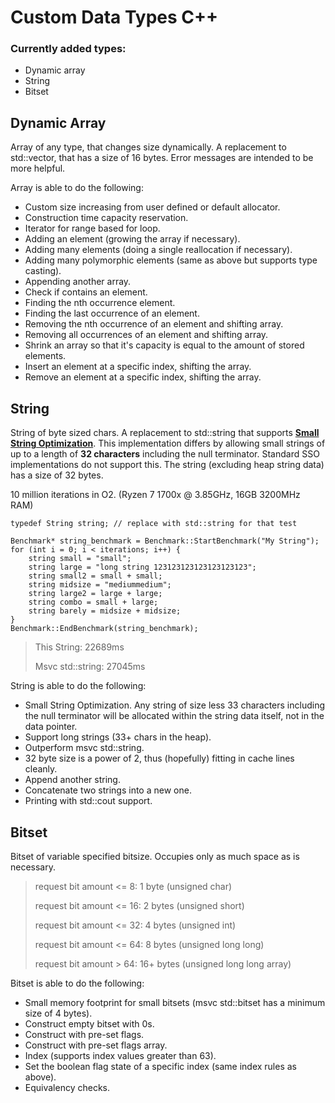 # Custom Data Types C++

<h3>Currently added types:</h3>

- Dynamic array
- String
- Bitset

<h2>Dynamic Array</h2>

Array of any type, that changes size dynamically. A replacement to std::vector, that has a size of 16 bytes. Error messages are intended to be more helpful.

Array is able to do the following:

- Custom size increasing from user defined or default allocator.
- Construction time capacity reservation.
- Iterator for range based for loop.
- Adding an element (growing the array if necessary).
- Adding many elements (doing a single reallocation if necessary).
- Adding many polymorphic elements (same as above but supports type casting).
- Appending another array.
- Check if contains an element.
- Finding the nth occurrence element.
- Finding the last occurrence of an element.
- Removing the nth occurrence of an element and shifting array.
- Removing all occurrences of an element and shifting array.
- Shrink an array so that it's capacity is equal to the amount of stored elements.
- Insert an element at a specific index, shifting the array.
- Remove an element at a specific index, shifting the array.

<h2>String</h2>

String of byte sized chars. A replacement to std::string that supports [**Small String Optimization**](https://blogs.msmvps.com/gdicanio/2016/11/17/the-small-string-optimization/). This implementation differs by allowing small strings of up to a length of **32 characters** including the null terminator. Standard SSO implementations do not support this. The string (excluding heap string data) has a size of 32 bytes.

10 million iterations in O2. (Ryzen 7 1700x @ 3.85GHz, 16GB 3200MHz RAM)

```
typedef String string; // replace with std::string for that test

Benchmark* string_benchmark = Benchmark::StartBenchmark("My String");
for (int i = 0; i < iterations; i++) {
	string small = "small";
	string large = "long string 123123123123123123123";
	string small2 = small + small;
	string midsize = "mediummedium";
	string large2 = large + large;
	string combo = small + large;
	string barely = midsize + midsize;
}
Benchmark::EndBenchmark(string_benchmark);
```

> This String:        22689ms
>
> Msvc std::string:   27045ms


String is able to do the following:

- Small String Optimization. Any string of size less 33 characters including the null terminator will be allocated within the string data itself, not in the data pointer.
- Support long strings (33+ chars in the heap).
- Outperform msvc std::string.
- 32 byte size is a power of 2, thus (hopefully) fitting in cache lines cleanly.
- Append another string.
- Concatenate two strings into a new one.
- Printing with std::cout support.

<h2>Bitset</h2>

Bitset of variable specified bitsize. Occupies only as much space as is necessary.

> request bit amount <= 8: 1 byte (unsigned char)
>
> request bit amount <= 16: 2 bytes (unsigned short)
>
> request bit amount <= 32: 4 bytes (unsigned int)
>
> request bit amount <= 64: 8 bytes	(unsigned long long)
>
> request bit amount > 64: 16+ bytes (unsigned long long array)

Bitset is able to do the following:

- Small memory footprint for small bitsets (msvc std::bitset has a minimum size of 4 bytes).
- Construct empty bitset with 0s.
- Construct with pre-set flags.
- Construct with pre-set flags array.
- Index (supports index values greater than 63).
- Set the boolean flag state of a specific index (same index rules as above).
- Equivalency checks.
